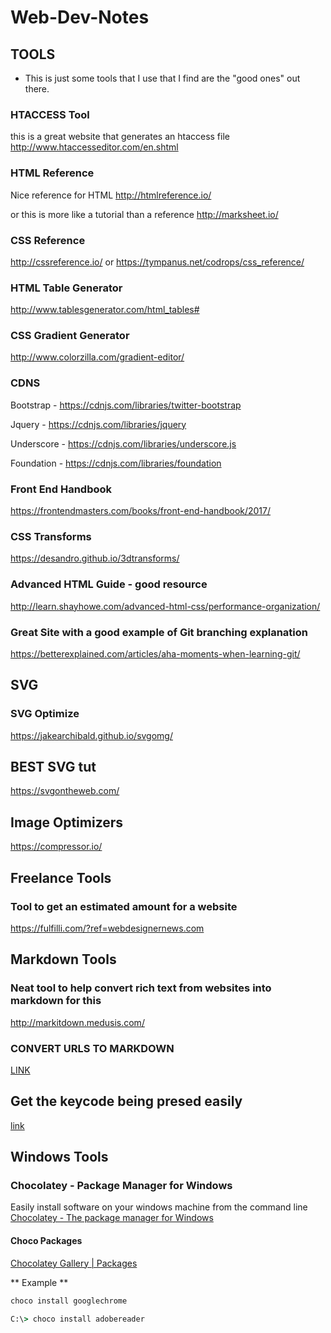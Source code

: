 # Web-Dev-Notes



## TOOLS 
- This is just some tools that I use that I find are the "good ones" out there.

### HTACCESS Tool
this is a great website that generates an htaccess file
http://www.htaccesseditor.com/en.shtml

### HTML Reference
Nice reference for HTML
http://htmlreference.io/

or
this is more like a tutorial than a reference
http://marksheet.io/

### CSS Reference
http://cssreference.io/
or 
https://tympanus.net/codrops/css_reference/

### HTML Table Generator
http://www.tablesgenerator.com/html_tables#

### CSS Gradient Generator
http://www.colorzilla.com/gradient-editor/

### CDNS
Bootstrap
    - https://cdnjs.com/libraries/twitter-bootstrap
    
Jquery
    - https://cdnjs.com/libraries/jquery
    
Underscore
    - https://cdnjs.com/libraries/underscore.js
    
Foundation 
    - https://cdnjs.com/libraries/foundation

### Front End Handbook
https://frontendmasters.com/books/front-end-handbook/2017/

### CSS Transforms
https://desandro.github.io/3dtransforms/


### Advanced HTML Guide - good resource
http://learn.shayhowe.com/advanced-html-css/performance-organization/

### Great Site with a good example of Git branching explanation
https://betterexplained.com/articles/aha-moments-when-learning-git/

## SVG
### SVG Optimize
https://jakearchibald.github.io/svgomg/
## BEST SVG tut
https://svgontheweb.com/

## Image Optimizers
https://compressor.io/


## Freelance Tools
### Tool to get an estimated amount for a website
https://fulfilli.com/?ref=webdesignernews.com


## Markdown Tools
### Neat tool to help convert rich text from websites into markdown for this
http://markitdown.medusis.com/

### CONVERT URLS TO MARKDOWN
[LINK](http://fuckyeahmarkdown.com/go/)

## Get the keycode being presed easily
[link](http://keycode.info/)


## Windows Tools
### Chocolatey - Package Manager for Windows
Easily install software on your windows machine from the command line
[Chocolatey - The package manager for Windows](https://chocolatey.org/)

#### Choco Packages
[Chocolatey Gallery | Packages](https://chocolatey.org/packages)

** Example **
```cmd
choco install googlechrome
```
```cmd
C:\> choco install adobereader
```

